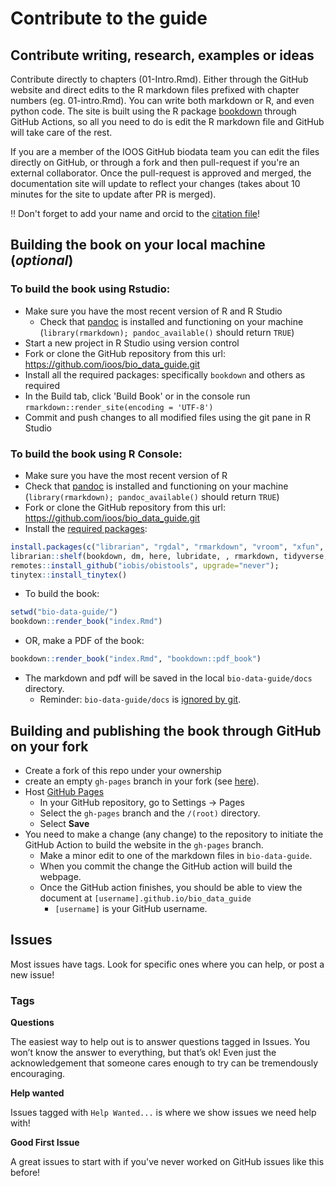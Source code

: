# Contribute to the guide


## Contribute writing, research, examples or ideas

Contribute directly to chapters (01-Intro.Rmd). Either through the GitHub website and direct edits to the R markdown files prefixed with chapter numbers (eg. 01-intro.Rmd). You can write both markdown or R, and even python code. The site is built using the R package [bookdown](https://bookdown.org/) through GitHub Actions, so all you need to do is edit the R markdown file and GitHub will take care of the rest.

If you are a member of the IOOS GitHub biodata team you can edit the files directly on GitHub, or through a fork and then pull-request if you're an external  collaborator. Once the pull-request is approved and merged, the documentation site will update to reflect your changes (takes about 10 minutes for the site to update after PR is merged).

:bangbang: Don't forget to add your name and orcid to the [citation file](https://github.com/ioos/bio_data_guide/blob/main/CITATION.cff)!

## Building the book on your local machine (_optional_)

### To build the book using Rstudio: 

* Make sure you have the most recent version of R and R Studio
  * Check that [pandoc](https://pandoc.org/installing.html) is installed and functioning on your machine (`library(rmarkdown); pandoc_available()` should return `TRUE`)
* Start a new project in R Studio using version control
* Fork or clone the GitHub repository from this url: https://github.com/ioos/bio_data_guide.git
* Install all the required packages: specifically `bookdown` and others as required
* In the Build tab, click 'Build Book' or in the console run `rmarkdown::render_site(encoding = 'UTF-8')`
* Commit and push changes to all modified files using the git pane in R Studio

### To build the book using R Console:
* Make sure you have the most recent version of R
* Check that [pandoc](https://pandoc.org/installing.html) is installed and functioning on your machine (`library(rmarkdown); pandoc_available()` should return `TRUE`) 
* Fork or clone the GitHub repository from this url: https://github.com/ioos/bio_data_guide.git
* Install the [required packages](https://github.com/ioos/bio_data_guide/blob/e5ce8894dc5d00729ff3c0df754d282ba4681119/.github/workflows/deploy_bookdown.yml#L26-L31):
``` r
install.packages(c("librarian", "rgdal", "rmarkdown", "vroom", "xfun", "tinytex"), type = "binary");
librarian::shelf(bookdown, dm, here, lubridate, , rmarkdown, tidyverse, worms);
remotes::install_github("iobis/obistools", upgrade="never");
tinytex::install_tinytex()
```
* To build the book:
``` r
setwd("bio-data-guide/")
bookdown::render_book("index.Rmd")
```
* OR, make a PDF of the book:
``` r
bookdown::render_book("index.Rmd", "bookdown::pdf_book")
```
* The markdown and pdf will be saved in the local `bio-data-guide/docs` directory.
  * Reminder: `bio-data-guide/docs` is [ignored by git](https://github.com/ioos/bio_data_guide/blob/main/.gitignore).
          
## Building and publishing the book through GitHub on your fork

* Create a fork of this repo under your ownership
* create an empty `gh-pages` branch in your fork (see [here](https://jiafulow.github.io/blog/2020/07/09/create-gh-pages-branch-in-existing-repo/)).
* Host [GitHub Pages](https://pages.github.com/)
  * In your GitHub repository, go to Settings -> Pages
  * Select the `gh-pages` branch and the `/(root)` directory.
  * Select **Save**
* You need to make a change (any change) to the repository to initiate the GitHub Action to
  build the website in the `gh-pages` branch.
  * Make a minor edit to one of the markdown files in `bio-data-guide`.
  * When you commit the change the GitHub action will build the webpage.
  * Once the GitHub action finishes, you should be able to view the document at
  `[username].github.io/bio_data_guide`
    * `[username]` is your GitHub username.

## Issues

Most issues have tags. Look for specific ones where you can help, or post a new issue!

### Tags

**Questions**

The easiest way to help out is to answer questions tagged in Issues. You won’t know the answer to everything, but that’s ok! Even just the acknowledgement that someone cares enough to try can be tremendously encouraging.

**Help wanted**

Issues tagged with `Help Wanted...` is where we show issues we need help with!

**Good First Issue**

A great issues to start with if you've never worked on GitHub issues like this before!



